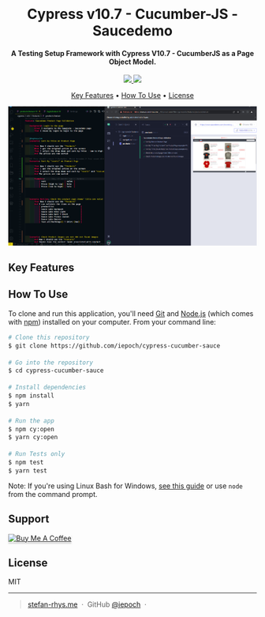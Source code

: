 <h1 align="center">
  <br>
  <a href="" alt="Cypress v10.7 Cucumber and Saucedemo" width="200"></a>
  <br>
 Cypress v10.7 - Cucumber-JS - Saucedemo
  <br>
</h1>

<h4 align="center">A Testing Setup Framework with Cypress V10.7 - CucumberJS as a Page Object Model.</h4>

<p align="center">
  <a href="https://saythanks.io/to/iepoch">
      <img src="https://img.shields.io/badge/SayThanks.io-%E2%98%BC-1EAEDB.svg">
  </a>
    <a href="https://www.cypress.io/">
      <img src="https://img.shields.io/badge/tested%20with-Cypress-04C38E.svg">
  </a>
</p>



<p align="center">
  <a href="#key-features">Key Features</a> •
  <a href="#how-to-use">How To Use</a> •
  <a href="#license">License</a>
</p>

![screenshot](https://raw.githubusercontent.com/iepoch/cypress-cucumber-sauce/main/images/Cypress-Cucumber-POM.png)

## Key Features

## How To Use

To clone and run this application, you'll need [Git](https://git-scm.com) and [Node.js](https://nodejs.org/en/download/) (which comes with [npm](http://npmjs.com)) installed on your computer. From your command line:

```bash
# Clone this repository
$ git clone https://github.com/iepoch/cypress-cucumber-sauce

# Go into the repository
$ cd cypress-cucumber-sauce

# Install dependencies
$ npm install
$ yarn

# Run the app
$ npm cy:open
$ yarn cy:open

# Run Tests only
$ npm test
$ yarn test
```

Note: If you're using Linux Bash for Windows, [see this guide](https://www.howtogeek.com/261575/how-to-run-graphical-linux-desktop-applications-from-windows-10s-bash-shell/) or use `node` from the command prompt.

## Support

<a href="https://www.buymeacoffee.com/iepoc" target="_blank"><img src="https://www.buymeacoffee.com/assets/img/custom_images/purple_img.png" alt="Buy Me A Coffee" style="height: 41px !important;width: 174px !important;box-shadow: 0px 3px 2px 0px rgba(190, 190, 190, 0.5) !important;-webkit-box-shadow: 0px 3px 2px 0px rgba(190, 190, 190, 0.5) !important;" ></a>

## License

MIT

---

> [stefan-rhys.me](https://www.stefan-rhys.me) &nbsp;&middot;&nbsp;
> GitHub [@iepoch](https://github.com/iepoch) &nbsp;&middot;&nbsp;
